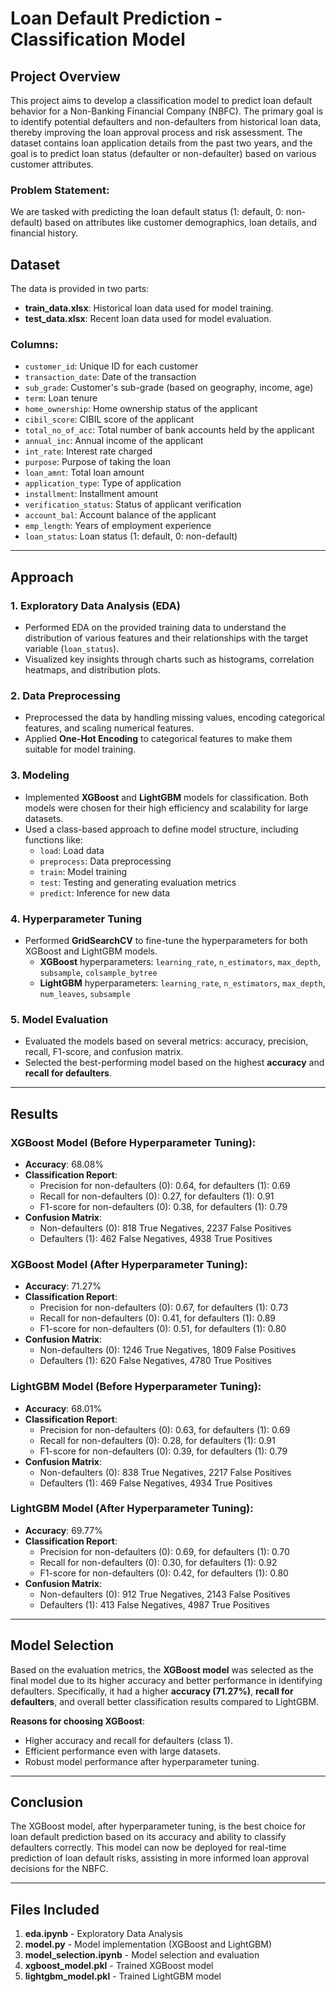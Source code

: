 
# Loan Default Prediction - Classification Model

## Project Overview

This project aims to develop a classification model to predict loan default behavior for a Non-Banking Financial Company (NBFC). The primary goal is to identify potential defaulters and non-defaulters from historical loan data, thereby improving the loan approval process and risk assessment. The dataset contains loan application details from the past two years, and the goal is to predict loan status (defaulter or non-defaulter) based on various customer attributes.

### Problem Statement:
We are tasked with predicting the loan default status (1: default, 0: non-default) based on attributes like customer demographics, loan details, and financial history.

## Dataset

The data is provided in two parts:
- **train_data.xlsx**: Historical loan data used for model training.
- **test_data.xlsx**: Recent loan data used for model evaluation.

### Columns:
- `customer_id`: Unique ID for each customer
- `transaction_date`: Date of the transaction
- `sub_grade`: Customer's sub-grade (based on geography, income, age)
- `term`: Loan tenure
- `home_ownership`: Home ownership status of the applicant
- `cibil_score`: CIBIL score of the applicant
- `total_no_of_acc`: Total number of bank accounts held by the applicant
- `annual_inc`: Annual income of the applicant
- `int_rate`: Interest rate charged
- `purpose`: Purpose of taking the loan
- `loan_amnt`: Total loan amount
- `application_type`: Type of application
- `installment`: Installment amount
- `verification_status`: Status of applicant verification
- `account_bal`: Account balance of the applicant
- `emp_length`: Years of employment experience
- `loan_status`: Loan status (1: default, 0: non-default)

---

## Approach

### 1. **Exploratory Data Analysis (EDA)**

- Performed EDA on the provided training data to understand the distribution of various features and their relationships with the target variable (`loan_status`).
- Visualized key insights through charts such as histograms, correlation heatmaps, and distribution plots.

### 2. **Data Preprocessing**

- Preprocessed the data by handling missing values, encoding categorical features, and scaling numerical features.
- Applied **One-Hot Encoding** to categorical features to make them suitable for model training.

### 3. **Modeling**

- Implemented **XGBoost** and **LightGBM** models for classification. Both models were chosen for their high efficiency and scalability for large datasets.
- Used a class-based approach to define model structure, including functions like:
  - `load`: Load data
  - `preprocess`: Data preprocessing
  - `train`: Model training
  - `test`: Testing and generating evaluation metrics
  - `predict`: Inference for new data

### 4. **Hyperparameter Tuning**

- Performed **GridSearchCV** to fine-tune the hyperparameters for both XGBoost and LightGBM models.
  - **XGBoost** hyperparameters: `learning_rate`, `n_estimators`, `max_depth`, `subsample`, `colsample_bytree`
  - **LightGBM** hyperparameters: `learning_rate`, `n_estimators`, `max_depth`, `num_leaves`, `subsample`

### 5. **Model Evaluation**

- Evaluated the models based on several metrics: accuracy, precision, recall, F1-score, and confusion matrix.
- Selected the best-performing model based on the highest **accuracy** and **recall for defaulters**.

---

## Results

### **XGBoost Model (Before Hyperparameter Tuning)**:
- **Accuracy**: 68.08%
- **Classification Report**:
  - Precision for non-defaulters (0): 0.64, for defaulters (1): 0.69
  - Recall for non-defaulters (0): 0.27, for defaulters (1): 0.91
  - F1-score for non-defaulters (0): 0.38, for defaulters (1): 0.79
- **Confusion Matrix**:
  - Non-defaulters (0): 818 True Negatives, 2237 False Positives
  - Defaulters (1): 462 False Negatives, 4938 True Positives

### **XGBoost Model (After Hyperparameter Tuning)**:
- **Accuracy**: 71.27%
- **Classification Report**:
  - Precision for non-defaulters (0): 0.67, for defaulters (1): 0.73
  - Recall for non-defaulters (0): 0.41, for defaulters (1): 0.89
  - F1-score for non-defaulters (0): 0.51, for defaulters (1): 0.80
- **Confusion Matrix**:
  - Non-defaulters (0): 1246 True Negatives, 1809 False Positives
  - Defaulters (1): 620 False Negatives, 4780 True Positives

### **LightGBM Model (Before Hyperparameter Tuning)**:
- **Accuracy**: 68.01%
- **Classification Report**:
  - Precision for non-defaulters (0): 0.63, for defaulters (1): 0.69
  - Recall for non-defaulters (0): 0.28, for defaulters (1): 0.91
  - F1-score for non-defaulters (0): 0.39, for defaulters (1): 0.79
- **Confusion Matrix**:
  - Non-defaulters (0): 838 True Negatives, 2217 False Positives
  - Defaulters (1): 469 False Negatives, 4934 True Positives

### **LightGBM Model (After Hyperparameter Tuning)**:
- **Accuracy**: 69.77%
- **Classification Report**:
  - Precision for non-defaulters (0): 0.69, for defaulters (1): 0.70
  - Recall for non-defaulters (0): 0.30, for defaulters (1): 0.92
  - F1-score for non-defaulters (0): 0.42, for defaulters (1): 0.80
- **Confusion Matrix**:
  - Non-defaulters (0): 912 True Negatives, 2143 False Positives
  - Defaulters (1): 413 False Negatives, 4987 True Positives

---

## Model Selection

Based on the evaluation metrics, the **XGBoost model** was selected as the final model due to its higher accuracy and better performance in identifying defaulters. Specifically, it had a higher **accuracy (71.27%)**, **recall for defaulters**, and overall better classification results compared to LightGBM.

**Reasons for choosing XGBoost**:
- Higher accuracy and recall for defaulters (class 1).
- Efficient performance even with large datasets.
- Robust model performance after hyperparameter tuning.

---

## Conclusion

The XGBoost model, after hyperparameter tuning, is the best choice for loan default prediction based on its accuracy and ability to classify defaulters correctly. This model can now be deployed for real-time prediction of loan default risks, assisting in more informed loan approval decisions for the NBFC.

---

## Files Included

1. **eda.ipynb** - Exploratory Data Analysis
2. **model.py** - Model implementation (XGBoost and LightGBM)
3. **model_selection.ipynb** - Model selection and evaluation
4. **xgboost_model.pkl** - Trained XGBoost model
5. **lightgbm_model.pkl** - Trained LightGBM model

